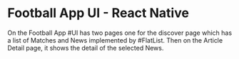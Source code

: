 # Football App UI - React Native

On the Football App #UI has two pages one for the discover page which has a list of Matches and News implemented by #FlatList. Then on the Article Detail page, it shows the detail of the selected News.
